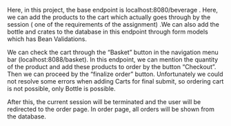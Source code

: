 

Here, in this project, the base endpoint is localhost:8080/beverage . Here, we can add the products to the cart which actually goes through by the session ( one of the requirements of the assignment) .We can also add the bottle and crates to the database in this endpoint through form models which has Bean Validations.

We can check the cart through the “Basket” button in the navigation menu bar (localhost:8088/basket). In this endpoint, we can mention the quantity of the product and add these products to order by the button “Checkout”. Then we can proceed by the “finalize order” button.  Unfortunately we could not resolve some errors when adding Carts for final submit, so ordering cart is not possible, only Bottle is possible.  

After this, the current session will be terminated and the user will be redirected to the order page. In order page, all orders will be shown from the database. 


